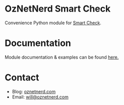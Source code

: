 # OzNetNerd Smart Check

Convenience Python module for [Smart Check](https://www.trendmicro.com/en_au/business/products/hybrid-cloud/smart-check-image-scanning.html).

# Documentation

Module documentation & examples can be found [here.](https://onnsc.oznetnerd.com/)

# Contact

* Blog: [oznetnerd.com](https://oznetnerd.com)
* Email: will@oznetnerd.com